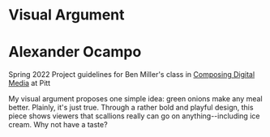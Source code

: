 # Visual Argument
# Alexander Ocampo
Spring 2022
Project guidelines for Ben Miller's class in [Composing Digital Media](https://benmiller314.github.io/cdm2022spring) at Pitt

My visual argument proposes one simple idea: green onions make any meal better. Plainly, it's just true. Through a rather bold and playful design, this piece shows viewers that scallions really can go on anything--including ice cream. Why not have a taste?
